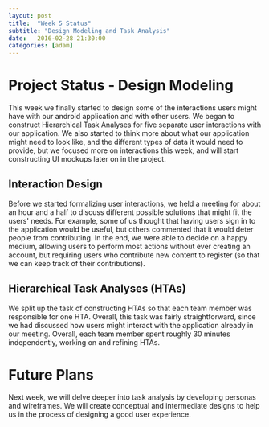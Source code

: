 ```yaml
---
layout: post
title:  "Week 5 Status"
subtitle: "Design Modeling and Task Analysis"
date:   2016-02-28 21:30:00
categories: [adam]
---
```


# Project Status - Design Modeling
This week we finally started to design some of the interactions users might have
with our android application and with other users. We began to construct
Hierarchical Task Analyses for five separate user interactions with our
application. We also started to think more about what our application might
need to look like, and the different types of data it would need to provide,
but we focused more on interactions this week, and will start constructing
UI mockups later on in the project.

## Interaction Design
Before we started formalizing user interactions, we held a meeting for about
an hour and a half to discuss different possible solutions that might fit the
users' needs. For example, some of us thought that having users sign in to
the application would be useful, but others commented that it would deter
people from contributing. In the end, we were able to decide on a happy medium,
allowing users to perform most actions without ever creating an account, but
requiring users who contribute new content to register (so that we can
keep track of their contributions).

## Hierarchical Task Analyses (HTAs)
We split up the task of constructing HTAs so that each team member was
responsible for one HTA. Overall, this task was fairly straightforward, since we
had discussed how users might interact with the application already in our
meeting. Overall, each team member spent roughly 30 minutes independently,
working on and refining HTAs.


# Future Plans
Next week, we will delve deeper into task analysis by developing personas and
wireframes. We will create conceptual and intermediate designs to help us
in the process of designing a good user experience.
